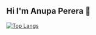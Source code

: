 ## Hi I'm Anupa Perera 👋
[![Top Langs](https://github-readme-stats.vercel.app/api/top-langs/?username=anupaperera112&layout=compact)](https://github.com/anupaperera112/github-readme-stats)

